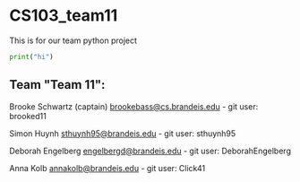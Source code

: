 # CS103_team11

This is for our team python project

```python
print("hi")
```

## Team "Team 11":

Brooke Schwartz (captain)  brookebass@cs.brandeis.edu - git user: brooked11

Simon Huynh sthuynh95@brandeis.edu - git user: sthuynh95

Deborah Engelberg engelbergd@brandeis.edu - git user: DeborahEngelberg 

Anna Kolb annakolb@brandeis.edu - git user: Click41